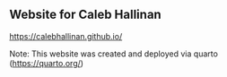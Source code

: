 ## Website for Caleb Hallinan

https://calebhallinan.github.io/

Note: This website was created and deployed via quarto (https://quarto.org/)
